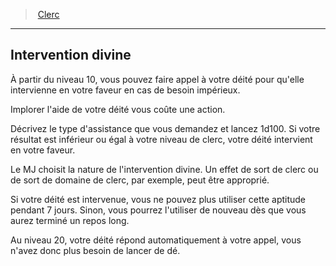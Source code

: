 ﻿---
!ClassFeatureItem
Id: cleric_hd.md#intervention-divine
ParentLink: cleric_hd.md#clerc
Name: Intervention divine
ParentName: Clerc
NameLevel: 2
Attributes:
  Name: Intervention divine
  Markdown: >+
    ## <!--Name-->Intervention divine<!--/Name-->


    À partir du niveau 10, vous pouvez faire appel à votre déité pour qu'elle intervienne en votre faveur en cas de besoin impérieux.


    Implorer l'aide de votre déité vous coûte une action.


    Décrivez le type d'assistance que vous demandez et lancez 1d100. Si votre résultat est inférieur ou égal à votre niveau de clerc, votre déité intervient en votre faveur.


    Le MJ choisit la nature de l'intervention divine. Un effet de sort de clerc ou de sort de domaine de clerc, par exemple, peut être approprié.


    Si votre déité est intervenue, vous ne pouvez plus utiliser cette aptitude pendant 7 jours. Sinon, vous pourrez l'utiliser de nouveau dès que vous aurez terminé un repos long.


    Au niveau 20, votre déité répond automatiquement à votre appel, vous n'avez donc plus besoin de lancer de dé.

  Description: >+
    À partir du niveau 10, vous pouvez faire appel à votre déité pour qu'elle intervienne en votre faveur en cas de besoin impérieux.


    Implorer l'aide de votre déité vous coûte une action.


    Décrivez le type d'assistance que vous demandez et lancez 1d100. Si votre résultat est inférieur ou égal à votre niveau de clerc, votre déité intervient en votre faveur.


    Le MJ choisit la nature de l'intervention divine. Un effet de sort de clerc ou de sort de domaine de clerc, par exemple, peut être approprié.


    Si votre déité est intervenue, vous ne pouvez plus utiliser cette aptitude pendant 7 jours. Sinon, vous pourrez l'utiliser de nouveau dès que vous aurez terminé un repos long.


    Au niveau 20, votre déité répond automatiquement à votre appel, vous n'avez donc plus besoin de lancer de dé.

AttributesDictionary: >+
  Name: Intervention divine

  Markdown: >+

    ## <!--Name-->Intervention divine<!--/Name-->





    À partir du niveau 10, vous pouvez faire appel à votre déité pour qu'elle intervienne en votre faveur en cas de besoin impérieux.





    Implorer l'aide de votre déité vous coûte une action.





    Décrivez le type d'assistance que vous demandez et lancez 1d100. Si votre résultat est inférieur ou égal à votre niveau de clerc, votre déité intervient en votre faveur.





    Le MJ choisit la nature de l'intervention divine. Un effet de sort de clerc ou de sort de domaine de clerc, par exemple, peut être approprié.





    Si votre déité est intervenue, vous ne pouvez plus utiliser cette aptitude pendant 7 jours. Sinon, vous pourrez l'utiliser de nouveau dès que vous aurez terminé un repos long.





    Au niveau 20, votre déité répond automatiquement à votre appel, vous n'avez donc plus besoin de lancer de dé.



  Description: >+

    À partir du niveau 10, vous pouvez faire appel à votre déité pour qu'elle intervienne en votre faveur en cas de besoin impérieux.





    Implorer l'aide de votre déité vous coûte une action.





    Décrivez le type d'assistance que vous demandez et lancez 1d100. Si votre résultat est inférieur ou égal à votre niveau de clerc, votre déité intervient en votre faveur.





    Le MJ choisit la nature de l'intervention divine. Un effet de sort de clerc ou de sort de domaine de clerc, par exemple, peut être approprié.





    Si votre déité est intervenue, vous ne pouvez plus utiliser cette aptitude pendant 7 jours. Sinon, vous pourrez l'utiliser de nouveau dès que vous aurez terminé un repos long.





    Au niveau 20, votre déité répond automatiquement à votre appel, vous n'avez donc plus besoin de lancer de dé.



Description: >+
  À partir du niveau 10, vous pouvez faire appel à votre déité pour qu'elle intervienne en votre faveur en cas de besoin impérieux.


  Implorer l'aide de votre déité vous coûte une action.


  Décrivez le type d'assistance que vous demandez et lancez 1d100. Si votre résultat est inférieur ou égal à votre niveau de clerc, votre déité intervient en votre faveur.


  Le MJ choisit la nature de l'intervention divine. Un effet de sort de clerc ou de sort de domaine de clerc, par exemple, peut être approprié.


  Si votre déité est intervenue, vous ne pouvez plus utiliser cette aptitude pendant 7 jours. Sinon, vous pourrez l'utiliser de nouveau dès que vous aurez terminé un repos long.


  Au niveau 20, votre déité répond automatiquement à votre appel, vous n'avez donc plus besoin de lancer de dé.

---
> [Clerc](hd_cleric.md)

---

## Intervention divine

À partir du niveau 10, vous pouvez faire appel à votre déité pour qu'elle intervienne en votre faveur en cas de besoin impérieux.

Implorer l'aide de votre déité vous coûte une action.

Décrivez le type d'assistance que vous demandez et lancez 1d100. Si votre résultat est inférieur ou égal à votre niveau de clerc, votre déité intervient en votre faveur.

Le MJ choisit la nature de l'intervention divine. Un effet de sort de clerc ou de sort de domaine de clerc, par exemple, peut être approprié.

Si votre déité est intervenue, vous ne pouvez plus utiliser cette aptitude pendant 7 jours. Sinon, vous pourrez l'utiliser de nouveau dès que vous aurez terminé un repos long.

Au niveau 20, votre déité répond automatiquement à votre appel, vous n'avez donc plus besoin de lancer de dé.

